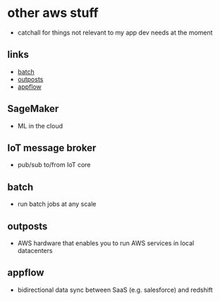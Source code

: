 # other aws stuff

- catchall for things not relevant to my app dev needs at the moment

## links

- [batch](https://aws.amazon.com/batch/?did=ap_card&trk=ap_card)
- [outposts](https://aws.amazon.com/outposts/?did=ap_card&trk=ap_card)
- [appflow](https://aws.amazon.com/appflow/?did=ap_card&trk=ap_card)

## SageMaker

- ML in the cloud

## IoT message broker

- pub/sub to/from IoT core

## batch

- run batch jobs at any scale

## outposts

- AWS hardware that enables you to run AWS services in local datacenters

## appflow

- bidirectional data sync between SaaS (e.g. salesforce) and redshift
